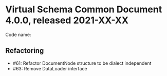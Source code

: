 # Virtual Schema Common Document 4.0.0, released 2021-XX-XX

Code name:

## Refactoring

* #61: Refactor DocumentNode structure to be dialect independent
* #63: Remove DataLoader interface